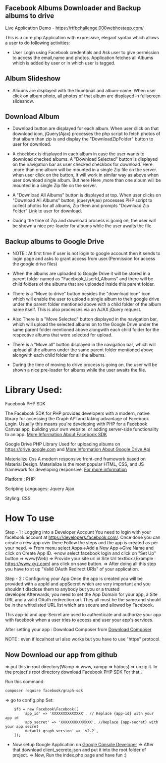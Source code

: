 ## Facebook Albums Downloader and Backup albums to drive

Live Application Demo - https://rtfbchallenge.000webhostapp.com/

This is a core php Application with expressive, elegant syntax which  allows a user to do following activities:

- User Login using Facebook credentials and Ask user to give permission to access the email,name and photos. 
Application fetches all Albums which is added by user or in which user is tagged.

## Album Slideshow
- Albums are displayed with the thumbnail and album-name. When user click on album photo, all photos of that album are displayed in fullscreen slideshow.

## Download Album
- Download button are displayed for each album. When user click on that download icon, jQuery(Ajax) processes the php script to fetch photos of that album than zip is and display the "DownloadZipFolder" button to user for download.
- A checkbox is displayed in each album in case the user wants to download checked albums. A "Download Selected" button is displayed on the navigation bar as user checked checkbox for download. 
 Here ,more than one album will be mounted in a single Zip file on the server. when user click on the button, It will work in similar way as above when user download single album. But here Here ,more than one album will be mounted in a single Zip file on the server.
- A "Download All Albums" button is displayed at top. When user clicks on "Download All Albums" button, jquery(Ajax) processes PHP script to collect photos for all albums, Zip them and prompts "Download Zip Folder" Link to user for download.

- During the time of Zip and download process is going on, the user will be shown a nice pre-loader for albums while the user awaits the file.

## Backup albums to Google Drive

- NOTE : At first time if user is not login to google account then it sends to login page and asks to grant access from user.(Permission for access the google drive files)

- When the albums are uploaded to Google Drive it will be stored in a parent folder named as "Facebook_UserId_Albums" and there will be child folders of the albums that are uploaded inside this parent folder.

- There is a "Move to drive" button besides the "download icon" icon which will enable the user to upload a single album to their google drive under the parent folder mentioned above with a child folder of the album name itself. This is also processes via an AJAX jQuery request.

- Also There is a "Move Selected" button displayed in the navigation bar, which will upload the selected albums on to the Google Drive under the same parent folder mentioned above alongwith each child folder for the respective albums that were selected for upload. 
- There is a "Move all" button displayed in the navigation bar, which will upload all the albums under the same parent folder mentioned above alongwith each child folder for all the albums.
- During the time of moving to drive process is going on, the user will be shown a nice pre-loader for albums while the user awaits the file.

Library Used:
==========================================================
Facebook PHP SDK

The Facebook SDK for PHP provides developers with a modern, native library for accessing the Graph API and 
taking advantage of Facebook Login. Usually this means you're developing with PHP for a Facebook Canvas app, 
building your own website, or adding server-side functionality to an app.
<a href="https://developers.facebook.com/docs/reference/php/">More Information About Facebook SDK</a>

Google Drive PHP Library
Used for uploading albums on https://drive.google.com and <a href="https://developers.google.com/drive/api/v3/quickstart/php">More Information About Google Drive Api</a>

Materialize Css
A modern responsive front-end framework based on Material Design.
Materialize is the most popular HTML, CSS, and JS framework for developing responsive. <a href="https://materializecss.com/">For more information</a>

Platform : PHP

Scripting Languages:
Jquery
Ajax

Styling: CSS

How To use 
================================================

Step - 1 : Logging into a Developer Account
You need to login with your facebook account at https://developers.facebook.com/. Once done you can create a new app over there.Follow the steps and the app is created as per your need.
=> From menu select Apps->Add a New App->Give Name and click on Create App ID. 
=>now select facebook login and click on "Set Up" button => www(Web) => Provide your site url in Site Url textbox.(Example : https://www.xyz.com) ans click on save button.
=> After doing all this step you have to st up "Valid OAuth Redirect URIs" of your application.

Step - 2 : Configuring your App
Once the app is created you will be provided with a appId and appSecret which are very important and you shouldn't disclose them to anybody but you or a trusted developer.Afterwards, you need to set the App Domain for your app, a Site URL and a valid OAuth redirection url. They all must be the same and should be in the whitelisted URL list which are secure and allowed by Facebook.

This app-id and app-Secret are used to authenticate and authorize your app with facebook when a user tries to access and user your app's services.

After setting your app : Download Composer from <a href="https://getcomposer.org/">Download Composer</a>

NOTE : even if localhost url also works but you have to use "https" protocol.

## Now Download our app from github
=> put this in root directory(Wamp => www, xampp => htdocs)
=> unzip it.
In the project's root directory download Facebook PHP SDK For that.. 

Run this command: 
```sh
composer require facebook/graph-sdk
```

=> go to config.php
	Set:
		
        $fb = new Facebook\Facebook([
            'app_id' => 'XXXXXXXXXXXXXX', // Replace {app-id} with your app id
            'app_secret' => 'XXXXXXXXXXXXXX', //Replace {app-secret} with your app secret
            'default_graph_version' => 'v2.2',
        ]);
- Now setup Google Application on <a href="https://console.developers.google.com/">Google Console Developer</a> 
=> After that download client_secrete.json and put it into the root folder of project.
=> Now, Run the index.php page and have fun :)
